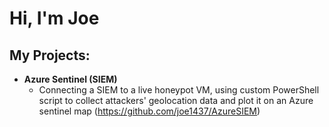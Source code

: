 <h1>Hi, I'm Joe </h1>

<h2>My Projects:</h2>

- <b>Azure Sentinel (SIEM)</b>
  - Connecting a SIEM to a live honeypot VM, using custom PowerShell script to collect attackers' geolocation data and plot it on an Azure sentinel map (https://github.com/joe1437/AzureSIEM)
